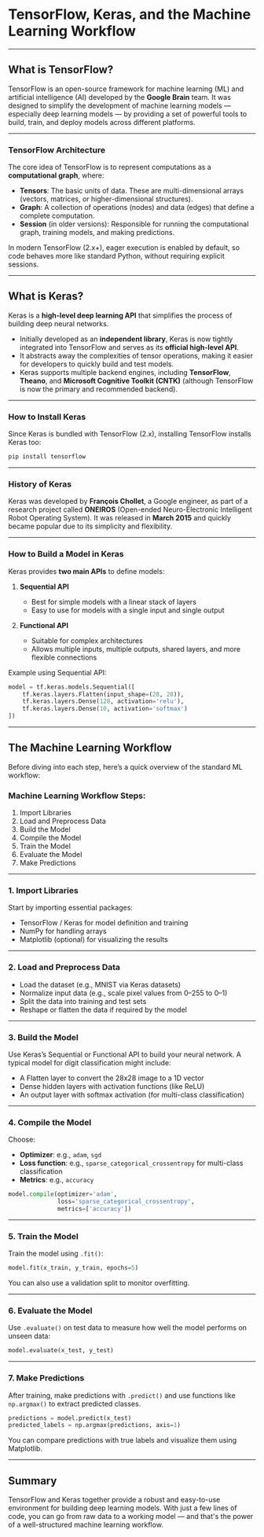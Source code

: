 # TensorFlow, Keras, and the Machine Learning Workflow

---

## What is TensorFlow?

TensorFlow is an open-source framework for machine learning (ML) and artificial intelligence (AI) developed by the **Google Brain** team. It was designed to simplify the development of machine learning models — especially deep learning models — by providing a set of powerful tools to build, train, and deploy models across different platforms.

---

### TensorFlow Architecture

The core idea of TensorFlow is to represent computations as a **computational graph**, where:

- **Tensors**: The basic units of data. These are multi-dimensional arrays (vectors, matrices, or higher-dimensional structures).
- **Graph**: A collection of operations (nodes) and data (edges) that define a complete computation.
- **Session** (in older versions): Responsible for running the computational graph, training models, and making predictions.

In modern TensorFlow (2.x+), eager execution is enabled by default, so code behaves more like standard Python, without requiring explicit sessions.

---

## What is Keras?

Keras is a **high-level deep learning API** that simplifies the process of building deep neural networks.

- Initially developed as an **independent library**, Keras is now tightly integrated into TensorFlow and serves as its **official high-level API**.
- It abstracts away the complexities of tensor operations, making it easier for developers to quickly build and test models.
- Keras supports multiple backend engines, including **TensorFlow**, **Theano**, and **Microsoft Cognitive Toolkit (CNTK)** (although TensorFlow is now the primary and recommended backend).

---

### How to Install Keras

Since Keras is bundled with TensorFlow (2.x), installing TensorFlow installs Keras too:

```bash
pip install tensorflow
```

---

### History of Keras

Keras was developed by **François Chollet**, a Google engineer, as part of a research project called **ONEIROS** (Open-ended Neuro-Electronic Intelligent Robot Operating System). It was released in **March 2015** and quickly became popular due to its simplicity and flexibility.

---

### How to Build a Model in Keras

Keras provides **two main APIs** to define models:

1. **Sequential API**  
   - Best for simple models with a linear stack of layers  
   - Easy to use for models with a single input and single output  

2. **Functional API**  
   - Suitable for complex architectures  
   - Allows multiple inputs, multiple outputs, shared layers, and more flexible connections  

Example using Sequential API:

```python
model = tf.keras.models.Sequential([
    tf.keras.layers.Flatten(input_shape=(28, 28)),
    tf.keras.layers.Dense(128, activation='relu'),
    tf.keras.layers.Dense(10, activation='softmax')
])
```

---

## The Machine Learning Workflow

Before diving into each step, here’s a quick overview of the standard ML workflow:

### Machine Learning Workflow Steps:

1. Import Libraries  
2. Load and Preprocess Data  
3. Build the Model  
4. Compile the Model  
5. Train the Model  
6. Evaluate the Model  
7. Make Predictions  

---

### 1. Import Libraries

Start by importing essential packages:

- TensorFlow / Keras for model definition and training
- NumPy for handling arrays
- Matplotlib (optional) for visualizing the results

---

### 2. Load and Preprocess Data

- Load the dataset (e.g., MNIST via Keras datasets)
- Normalize input data (e.g., scale pixel values from 0–255 to 0–1)
- Split the data into training and test sets
- Reshape or flatten the data if required by the model

---

### 3. Build the Model

Use Keras’s Sequential or Functional API to build your neural network. A typical model for digit classification might include:

- A Flatten layer to convert the 28x28 image to a 1D vector  
- Dense hidden layers with activation functions (like ReLU)  
- An output layer with softmax activation (for multi-class classification)

---

### 4. Compile the Model

Choose:

- **Optimizer**: e.g., `adam`, `sgd`
- **Loss function**: e.g., `sparse_categorical_crossentropy` for multi-class classification
- **Metrics**: e.g., `accuracy`

```python
model.compile(optimizer='adam',
              loss='sparse_categorical_crossentropy',
              metrics=['accuracy'])
```

---

### 5. Train the Model

Train the model using `.fit()`:

```python
model.fit(x_train, y_train, epochs=5)
```

You can also use a validation split to monitor overfitting.

---

### 6. Evaluate the Model

Use `.evaluate()` on test data to measure how well the model performs on unseen data:

```python
model.evaluate(x_test, y_test)
```

---

### 7. Make Predictions

After training, make predictions with `.predict()` and use functions like `np.argmax()` to extract predicted classes.

```python
predictions = model.predict(x_test)
predicted_labels = np.argmax(predictions, axis=1)
```

You can compare predictions with true labels and visualize them using Matplotlib.

---

## Summary

TensorFlow and Keras together provide a robust and easy-to-use environment for building deep learning models. With just a few lines of code, you can go from raw data to a working model — and that's the power of a well-structured machine learning workflow.
